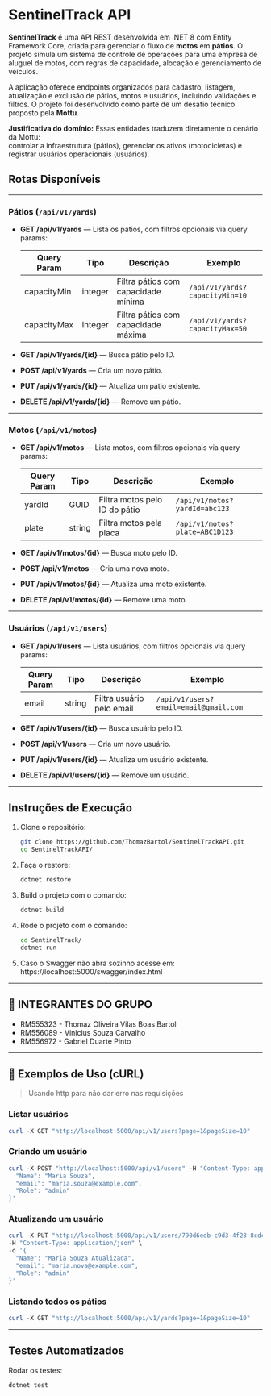 # SentinelTrack API

**SentinelTrack** é uma API REST desenvolvida em .NET 8 com Entity Framework Core, criada para gerenciar o fluxo de **motos** em **pátios**. O projeto simula um sistema de controle de operações para uma empresa de aluguel de motos, com regras de capacidade, alocação e gerenciamento de veículos.

A aplicação oferece endpoints organizados para cadastro, listagem, atualização e exclusão de pátios, motos e usuários, incluindo validações e filtros. O projeto foi desenvolvido como parte de um desafio técnico proposto pela **Mottu**.

**Justificativa do domínio:** Essas entidades traduzem diretamente o cenário da Mottu:  
controlar a infraestrutura (pátios), gerenciar os ativos (motocicletas) e registrar usuários operacionais (usuários).

## Rotas Disponíveis

---

### Pátios (`/api/v1/yards`)

- **GET /api/v1/yards** — Lista os pátios, com filtros opcionais via query params:

  | Query Param  | Tipo    | Descrição                                    | Exemplo         |
  |--------------|---------|----------------------------------------------|-----------------|
  | capacityMin  | integer | Filtra pátios com capacidade mínima          | `/api/v1/yards?capacityMin=10` |
  | capacityMax  | integer | Filtra pátios com capacidade máxima           | `/api/v1/yards?capacityMax=50` |

- **GET /api/v1/yards/{id}** — Busca pátio pelo ID.

- **POST /api/v1/yards** — Cria um novo pátio.

- **PUT /api/v1/yards/{id}** — Atualiza um pátio existente.

- **DELETE /api/v1/yards/{id}** — Remove um pátio.

---

### Motos (`/api/v1/motos`)

- **GET /api/v1/motos** — Lista motos, com filtros opcionais via query params:

  | Query Param | Tipo    | Descrição                        | Exemplo               |
  |-------------|---------|----------------------------------|-----------------------|
  | yardId      | GUID    | Filtra motos pelo ID do pátio     | `/api/v1/motos?yardId=abc123` |
  | plate       | string  | Filtra motos pela placa             | `/api/v1/motos?plate=ABC1D123`       |

- **GET /api/v1/motos/{id}** — Busca moto pelo ID.

- **POST /api/v1/motos** — Cria uma nova moto.

- **PUT /api/v1/motos/{id}** — Atualiza uma moto existente.

- **DELETE /api/v1/motos/{id}** — Remove uma moto.

---

### Usuários (`/api/v1/users`)

- **GET /api/v1/users** — Lista usuários, com filtros opcionais via query params:

  | Query Param | Tipo    | Descrição                        | Exemplo               |
  |-------------|---------|----------------------------------|-----------------------|
  | email       | string  | Filtra usuário pelo email        | `/api/v1/users?email=email@gmail.com`       |

- **GET /api/v1/users/{id}** — Busca usuário pelo ID.

- **POST /api/v1/users** — Cria um novo usuário.

- **PUT /api/v1/users/{id}** — Atualiza um usuário existente.

- **DELETE /api/v1/users/{id}** — Remove um usuário.

---

## Instruções de Execução

1. Clone o repositório:
   ```bash
   git clone https://github.com/ThomazBartol/SentinelTrackAPI.git
   cd SentinelTrackAPI/

2. Faça o restore:
   ```bash
   dotnet restore

3. Build o projeto com o comando:
   ```bash
   dotnet build

4. Rode o projeto com o comando:
   ```bash
   cd SentinelTrack/
   dotnet run

5. Caso o Swagger não abra sozinho acesse em:
   https://localhost:5000/swagger/index.html

---

## 👥 INTEGRANTES DO GRUPO

- RM555323 - Thomaz Oliveira Vilas Boas Bartol
- RM556089 - Vinicius Souza Carvalho
- RM556972 - Gabriel Duarte Pinto

---

## 📌 Exemplos de Uso (cURL)

> Usando http para não dar erro nas requisições

### Listar usuários

```powershell
curl -X GET "http://localhost:5000/api/v1/users?page=1&pageSize=10"
```

### Criando um usuário

```powershell
curl -X POST "http://localhost:5000/api/v1/users" -H "Content-Type: application/json" -d '{
  "Name": "Maria Souza",
  "email": "maria.souza@example.com", 
  "Role": "admin"
}'
```

### Atualizando um usuário

```powershell
curl -X PUT "http://localhost:5000/api/v1/users/790d6edb-c9d3-4f28-8cdc-ffefc7a1e726" \
-H "Content-Type: application/json" \
-d '{
  "Name": "Maria Souza Atualizada",
  "email": "maria.nova@example.com",
  "Role": "admin"
}'
```

### Listando todos os pátios

```powershell
curl -X GET "http://localhost:5000/api/v1/yards?page=1&pageSize=10"
```

---

## Testes Automatizados
Rodar os testes:
```
dotnet test
```
